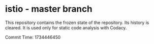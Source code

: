 # istio - master branch

This repository contains the frozen state of the repository.
Its history is cleared. It is used only for static code
analysis with Codacy.

Commit Time: 1734446450